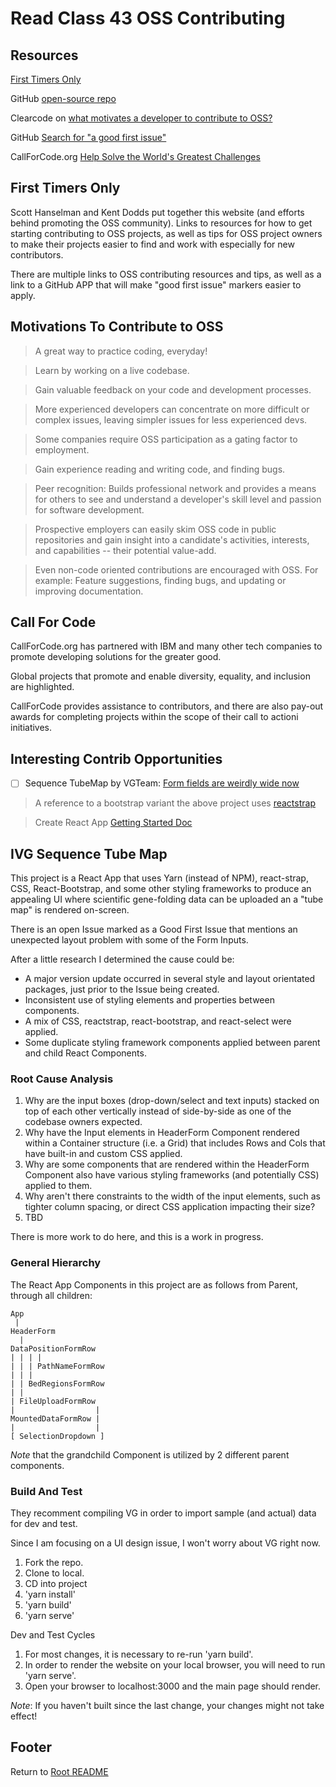 # Read Class 43 OSS Contributing

## Resources

[First Timers Only](https://www.firsttimersonly.com/)

GitHub [open-source repo](https://github.com/open-source)

Clearcode on [what motivates a developer to contribute to OSS?](https://clearcode.cc/blog/why-developers-contribute-open-source-software/)

GitHub [Search for "a good first issue"](https://github.com/search?q=label%3Agood-first-issue+archived%3Afalse)

CallForCode.org [Help Solve the World's Greatest Challenges](https://callforcode.org/)

## First Timers Only

Scott Hanselman and Kent Dodds put together this website (and efforts behind promoting the OSS community). Links to resources for how to get starting contributing to OSS projects, as well as tips for OSS project owners to make their projects easier to find and work with especially for new contributors.

There are multiple links to OSS contributing resources and tips, as well as a link to a GitHub APP that will make "good first issue" markers easier to apply.

## Motivations To Contribute to OSS

> A great way to practice coding, everyday!

> Learn by working on a live codebase.

> Gain valuable feedback on your code and development processes.

> More experienced developers can concentrate on more difficult or complex issues, leaving simpler issues for less experienced devs.

> Some companies require OSS participation as a gating factor to employment.

> Gain experience reading and writing code, and finding bugs.

> Peer recognition: Builds professional network and provides a means for others to see and understand a developer's skill level and passion for software development.

> Prospective employers can easily skim OSS code in public repositories and gain insight into a candidate's activities, interests, and capabilities -- their potential value-add.

> Even non-code oriented contributions are encouraged with OSS. For example: Feature suggestions, finding bugs, and updating or improving documentation.

## Call For Code

CallForCode.org has partnered with IBM and many other tech companies to promote developing solutions for the greater good.

Global projects that promote and enable diversity, equality, and inclusion are highlighted.

CallForCode provides assistance to contributors, and there are also pay-out awards for completing projects within the scope of their call to actioni initiatives.

## Interesting Contrib Opportunities

- [ ] Sequence TubeMap by VGTeam: [Form fields are weirdly wide now](https://github.com/vgteam/sequenceTubeMap/issues/149)

> A reference to a bootstrap variant the above project uses [reactstrap](https://reactstrap.github.io/?path=/docs/components-forms--input)

> Create React App [Getting Started Doc](https://create-react-app.dev/docs/deployment/)

## IVG Sequence Tube Map

This project is a React App that uses Yarn (instead of NPM), react-strap, CSS, React-Bootstrap, and some other styling frameworks to produce an appealing UI where scientific gene-folding data can be uploaded an a "tube map" is rendered on-screen.

There is an open Issue marked as a Good First Issue that mentions an unexpected layout problem with some of the Form Inputs.

After a little research I determined the cause could be:

- A major version update occurred in several style and layout orientated packages, just prior to the Issue being created.
- Inconsistent use of styling elements and properties between components.
- A mix of CSS, reactstrap, react-bootstrap, and react-select were applied.
- Some duplicate styling framework components applied between parent and child React Components.

### Root Cause Analysis

1. Why are the input boxes (drop-down/select and text inputs) stacked on top of each other vertically instead of side-by-side as one of the codebase owners expected.
1. Why have the Input elements in HeaderForm Component rendered within a Container structure (i.e. a Grid) that includes Rows and Cols that have built-in and custom CSS applied.
1. Why are some components that are rendered within the HeaderForm Component also have various styling frameworks (and potentially CSS) applied to them.
1. Why aren't there constraints to the width of the input elements, such as tighter column spacing, or direct CSS application impacting their size?
1. TBD

There is more work to do here, and this is a work in progress.

### General Hierarchy

The React App Components in this project are as follows from Parent, through all children:

```text
App
 |
HeaderForm
  |
DataPositionFormRow
| | | |
| | | PathNameFormRow
| | |
| | BedRegionsFormRow
| |
| FileUploadFormRow
|                  |
MountedDataFormRow |
|                  |
[ SelectionDropdown ]
```

*Note* that the grandchild Component is utilized by 2 different parent components.

### Build And Test

They recomment compiling VG in order to import sample (and actual) data for dev and test.

Since I am focusing on a UI design issue, I won't worry about VG right now.

1. Fork the repo.
1. Clone to local.
1. CD into project
1. 'yarn install'
1. 'yarn build'
1. 'yarn serve'

Dev and Test Cycles

1. For most changes, it is necessary to re-run 'yarn build'.
1. In order to render the website on your local browser, you will need to run 'yarn serve'.
1. Open your browser to localhost:3000 and the main page should render.

*Note*: If you haven't built since the last change, your changes might not take effect!

## Footer

Return to [Root README](../README.html)
